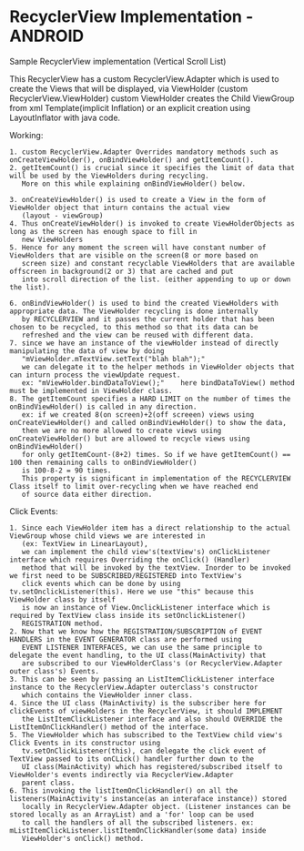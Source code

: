 # RecyclerView Implementation - ANDROID

Sample RecyclerView implementation (Vertical Scroll List)

This RecyclerView has a custom RecyclerView.Adapter which is used to create the Views that will be displayed, via ViewHolder
(custom RecyclerView.ViewHolder)
    custom ViewHolder creates the Child ViewGroup from xml Template(implicit Inflation) or an explicit creation using LayoutInflator
    with java code.

Working:

    1. custom RecyclerView.Adapter Overrides mandatory methods such as onCreateViewHolder(), onBindViewHolder() and getItemCount().
    2. getItemCount() is crucial since it specifies the limit of data that will be used by the ViewHolders during recycling. 
       More on this while explaining onBindViewHolder() below.
    
    3. onCreateViewHolder() is used to create a View in the form of ViewHolder object that inturn contains the actual view
       (layout - viewGroup)
    4. Thus onCreateViewHolder() is invoked to create ViewHolderObjects as long as the screen has enough space to fill in 
       new ViewHolders
    5. Hence for any moment the screen will have constant number of ViewHolders that are visible on the screen(8 or more based on 
       screen size) and constant recyclable ViewHolders that are available offscreen in background(2 or 3) that are cached and put 
       into scroll direction of the list. (either appending to up or down the list).
    
    6. onBindViewHolder() is used to bind the created ViewHolders with appropriate data. The ViewHolder recycling is done internally 
       by RECYCLERVIEW and it passes the current holder that has been chosen to be recycled, to this method so that its data can be
       refreshed and the view can be reused with different data.
    7. since we have an instance of the viewHolder instead of directly manipulating the data of view by doing 
       "mViewHolder.mTextView.setText("blah blah");"
       we can delegate it to the helper methods in ViewHolder objects that can inturn process the viewUpdate request. 
       ex: "mViewHolder.bindDataToView();"    here bindDataToView() method must be implemented in ViewHolder class.
    8. The getItemCount specifies a HARD LIMIT on the number of times the onBindViewHolder() is called in any direction. 
       ex: if we created 8(on screen)+2(off screeen) views using onCreateViewHolder() and called onBindViewHolder() to show the data, 
       then we are no more allowed to create views using onCreateViewHolder() but are allowed to recycle views using onBindViewHolder() 
       for only getItemCount-(8+2) times. So if we have getItemCount() == 100 then remaining calls to onBindViewHolder() 
       is 100-8-2 = 90 times.
       This property is significant in implementation of the RECYCLERVIEW Class itself to limit over-recycling when we have reached end
       of source data either direction. 

Click Events:

    1. Since each ViewHolder item has a direct relationship to the actual ViewGroup whose child views we are interested in
       (ex: TextView in LinearLayout),
       we can implement the child view's(textView's) onClickListener interface which requires Overriding the onClick() (Handler) 
       method that will be invoked by the textView. Inorder to be invoked we first need to be SUBSCRIBED/REGISTERED into TextView's 
       click events which can be done by using tv.setOnclickListener(this). Here we use "this" because this ViewHolder class by itself 
       is now an instance of View.OnclickListener interface which is required by TextView class inside its setOnclickListener() 
       REGISTRATION method.
    2. Now that we know how the REGISTRATION/SUBSCRIPTION of EVENT HANDLERS in the EVENT GENERATOR class are performed using 
       EVENT LISTENER INTERFACES, we can use the same principle to delegate the event handling, to the UI class(MainActivity) that 
       are subscribed to our ViewHolderClass's (or RecyclerView.Adapter outer class's) Events.
    3. This can be seen by passing an ListItemClickListener interface instance to the RecyclerView.Adapter outerclass's constructor 
       which contains the ViewHolder inner class.
    4. Since the UI class (MainActivity) is the subscriber here for clickEvents of viewHolders in the RecyclerView, it should IMPLEMENT 
       the ListItemClickListener interface and also should OVERRIDE the ListItemOnClickHandler() method of the interface.
    5. The ViewHolder which has subscribed to the TextView child view's Click Events in its constructor using 
       tv.setOnClickListener(this), can delegate the click event of TextView passed to its onCLick() handler further down to the 
       UI class(MainActivity) which has registered/subscribed itself to ViewHolder's events indirectly via RecyclerView.Adapter 
       parent class. 
    6. This invoking the listItemOnClickHandler() on all the listeners(MainActivity's instance(as an interaface instance)) stored
       locally in RecyclerView.Adapter object. (Listener instances can be stored locally as an ArrayList) and a 'for' loop can be used
       to call the handlers of all the subscribed listeners. ex: mListItemClickListener.listItemOnClickHandler(some data) inside 
       ViewHolder's onClick() method.
